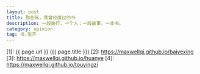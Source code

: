 ```yaml
---
layout: post
title: 那些年，我曾经度过的书
description: 一段旅行，一个人；一段故事，一本书。
category: opinion
tag: 书,张齐
---
```










[MaxwellQi]: https://maxwellqi.github.io "MaxwellQi"
[1]: {{ page.url }} ({{ page.title }})
[2]: https://maxwellqi.github.io/baiyexing
[3]: https://maxwellqi.github.io/huanye
[4]: https://maxwellqi.github.io/touyingzi